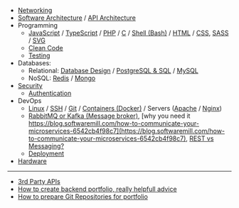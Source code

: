
* [Networking](./networking/index.md)
* [Software Architecture](./software-architecture/index.md) / [API Architecture](./software-architecture/api.md)
* Programming
  * [JavaScript](./programming/javascript/index.md) / [TypeScript](./programming/typescript/index.md) / [PHP](./programming/php/index.md) / [C](./programming/c/index.md) / [Shell (Bash)](./programming/bash/index.md) / [HTML](./programming/html-css-sass/html.md) / [CSS](./programming/html-css-sass/css.md), [SASS](./programming/html-css-sass/sass.md) / [SVG](./programming/html-css-sass/svg.md)
  * [Clean Code](./programming/clean-code.md)
  * [Testing](./programming/testing.md)
* Databases: 
  * Relational: [Database Design](./databases-relational/database-design.md) / [PostgreSQL & SQL](./databases-relational/postgresql-and-sql.md) / [MySQL](./databases-relational/mysql.md) 
  * NoSQL: [Redis](./databases-nosql/redis.md) / [Mongo](./databases-nosql/mongodb.md)
* [Security](./security/index.md)
  * [Authentication](./authentication/index.md)
* DevOps
  * [Linux](./devops/index.md) / [SSH](./devops/ssh.md) / [Git](./devops/git.md) / [Containers (Docker)](./devops/containers.md) / Servers ([Apache](./devops/apache.md) / [Nginx](./devops/nginx.md))
  * [RabbitMQ or Kafka (Message broker)](https://stackoverflow.com/questions/57918854/best-way-to-communicate-between-services-in-microservice-architecture), [why you need it https://blog.softwaremill.com/how-to-communicate-your-microservices-6542cb4f98c7](https://blog.softwaremill.com/how-to-communicate-your-microservices-6542cb4f98c7), [REST vs Messaging?](https://www.google.com/search?q=rest+vs+messaging&oq=rest+vs+mes&aqs=chrome.0.0j69i57j0l6.4470j1j4&sourceid=chrome&ie=UTF-8)
  * [Deployment](./devops/deployment.md)
* [Hardware](./hardware/index.md)
  
---

* [3rd Party APIs](./3rd-party-apis.md)
* [How tp create backend portfolio, really helpfull advice](https://www.reddit.com/r/webdev/comments/c1odbk/how_does_one_make_a_portfolio_for_backend/)
* [How to prepare Git Repositories for portfolio](https://hackmd.io/@abernier/rkjb1hQD4)
